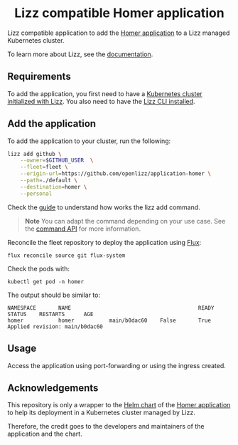 <h1 align="center">Lizz compatible Homer application</h1>

Lizz compatible application to add the [Homer application](https://github.com/bastienwirtz/homer) to a Lizz managed Kubernetes cluster.

To learn more about Lizz, see the [documentation](https://openlizz.com).

## Requirements

To add the application, you first need to have a [Kubernetes cluster initialized with Lizz](https://openlizz.com/docs/guides/init).
You also need to have the [Lizz CLI installed](https://openlizz.com/docs/installation).

## Add the application

To add the application to your cluster, run the following:

```bash
lizz add github \
    --owner=$GITHUB_USER  \
    --fleet=fleet \
    --origin-url=https://github.com/openlizz/application-homer \
    --path=./default \
    --destination=homer \
    --personal
```

Check the [guide](https://openlizz.com/docs/guides/add) to understand how works the lizz add command.

> **Note**
> You can adapt the command depending on your use case. See the [command API](https://openlizz.com/docs/cli/lizz_add_github) for more information.

Reconcile the fleet repository to deploy the application using [Flux](https://fluxcd.io/):

```
flux reconcile source git flux-system
```

Check the pods with:

```
kubectl get pod -n homer
```

The output should be similar to:

```
NAMESPACE       NAME                                        READY   STATUS    RESTARTS      AGE
homer           homer           main/b0dac60    False       True    Applied revision: main/b0dac60
```
    
## Usage

Access the application using port-forwarding or using the ingress created.

## Acknowledgements

This repository is only a wrapper to the [Helm chart](https://github.com/k8s-at-home/charts/tree/master/charts/stable/homer) of the [Homer application](https://github.com/bastienwirtz/homer) to help its deployment in a Kubernetes cluster managed by Lizz.

Therefore, the credit goes to the developers and maintainers of the application and the chart.